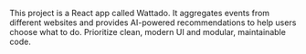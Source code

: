 <!-- Use this file to provide workspace-specific custom instructions to Copilot. For more details, visit https://code.visualstudio.com/docs/copilot/copilot-customization#_use-a-githubcopilotinstructionsmd-file -->

This project is a React app called Wattado. It aggregates events from different websites and provides AI-powered recommendations to help users choose what to do. Prioritize clean, modern UI and modular, maintainable code.
